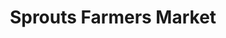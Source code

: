 ---
title: "Sprouts Farmers Market"
url: /peoria/sprouts-farmers-market-west-happy-valley-parkway/
shop: Supermarkt
---